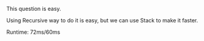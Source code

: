 This question is easy.

Using Recursive way to do it is easy, but we can use Stack to make it faster.

Runtime: 72ms/60ms
